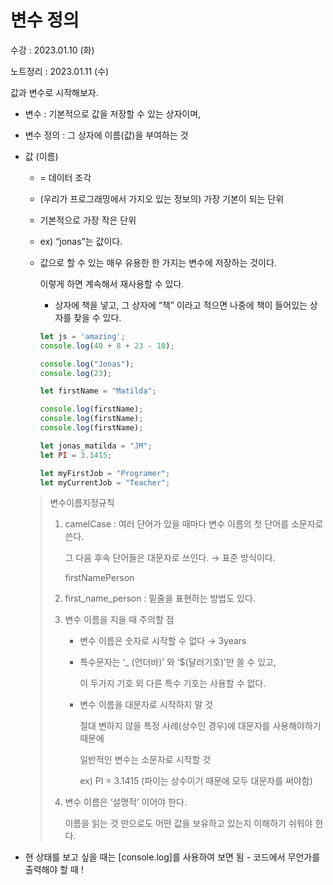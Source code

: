 # 변수 정의

수강 : 2023.01.10 (화)

노트정리 : 2023.01.11 (수)

값과 변수로 시작해보자.

- 변수 : 기본적으로 값을 저장할 수 있는 상자이며,
- 변수 정의 : 그 상자에 이름(값)을 부여하는 것

- 값 (이름)
    - = 데이터 조각
    - (우리가 프로그래밍에서 가지오 있는 정보의) 가장 기본이 되는 단위
    - 기본적으로 가장 작은 단위
    - ex) “jonas”는 값이다.
    - 값으로 할 수 있는 매우 유용한 한 가지는 변수에 저장하는 것이다.
        
        이렇게 하면 계속해서 재사용할 수 있다.
        
        - 상자에 책을 넣고, 그 상자에 “책” 이라고 적으면 나중에 책이 들어있는 상자를 찾을 수 있다.
        
        ```jsx
        let js = 'amazing';
        console.log(40 + 8 + 23 - 10);
        
        console.log("Jonas");
        console.log(23);
        
        let firstName = "Matilda";
        
        console.log(firstName);
        console.log(firstName);
        console.log(firstName);
        
        let jonas_matilda = "JM";
        let PI = 3.1415;
        
        let myFirstJob = "Programer";
        let myCurrentJob = "Teacher";
        ```
        
    
    > 변수이름지정규칙
    > 
    > 1. camelCase : 여러 단어가 있을 때마다 변수 이름의 첫 단어를 소문자로 쓴다.
    >     
    >     그 다음 후속 단어들은 대문자로 쓰인다. → 표준 방식이다.
    >     
    >     firstNamePerson
    >     
    > 2. first_name_person : 밑줄을 표현하는 방법도 있다.
    > 3. 변수 이름을 지을 때 주의할 점
    >     - 변수 이름은 숫자로 시작할 수 없다 → 3years
    >     - 특수문자는 ‘_ (언더바)’ 와 ‘$(달러기호)’만 쓸 수 있고,
    >         
    >         이 두가지 기호 외 다른 특수 기호는 사용할 수 없다.
    >         
    >     - 변수 이름을 대문자로 시작하지 말 것
    >         
    >         절대 변하지 않을 특정 사례(상수인 경우)에 대문자를 사용해야하기 때문에
    >         
    >         일반적인 변수는 소문자로 시작할 것
    >         
    >         ex) PI = 3.1415 (파이는 상수이기 때문에 모두 대문자를 써야함)
    >         
    > 4. 변수 이름은 ‘설명적’ 이어야 한다.
    >     
    >     이름을 읽는 것 만으로도 어떤 값을 보유하고 있는지 이해하기 쉬워야 한다.
    >     
    
- 현 상태를 보고 싶을 때는 [console.log]를 사용하여 보면 됨 - 코드에서 무언가를 출력해야 할 때 !